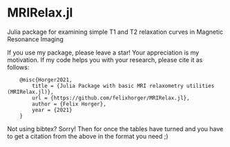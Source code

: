 # MRIRelax.jl
Julia package for examining simple T1 and T2 relaxation curves in Magnetic Resonance Imaging

If you use my package, please leave a star! Your appreciation is my motivation.
If my code helps you with your research, please cite it as follows:
```
	@misc{Horger2021,
		title = {Julia Package with basic MRI relaxometry utilities (MRIRelax.jl)},
		url = {https://github.com/felixhorger/MRIRelax.jl},
		author = {Felix Horger},
		year = {2021}
	}
```

Not using bibtex? Sorry! Then for once the tables have turned and you have to get a citation from the above
in the format you need ;)

